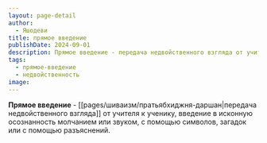 ```yaml
---
layout: page-detail
author:
  - Яшодеви
title: прямое введение
publishDate: 2024-09-01
description: Прямое введение - передача недвойственного взгляда от учителя к ученику, введение в исконную осознанность молчанием или звуком, с помощью символов, загадок или с помощью разъяснений.
tags:
  - прямое-введение
  - недвойственность
image:
---
```

**Прямое введение** - [[pages/шиваизм/пратьябхиджня-даршан|передача недвойственного взгляда]] от учителя к ученику, введение в исконную осознанность молчанием или звуком, с помощью символов, загадок или с помощью разъяснений.

